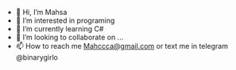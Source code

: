 - 👋 Hi, I’m Mahsa
- 👀 I’m interested in programing
- 🌱 I’m currently learning C#
- 💞️ I’m looking to collaborate on ...
- 📫 How to reach me Mahccca@gmail.com or text me in telegram @binarygirlo

<!---
mahccca/mahccca is a ✨ special ✨ repository because its `README.md` (this file) appears on your GitHub profile.
You can click the Preview link to take a look at your changes.
--->
